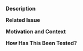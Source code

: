 <!--- Provide a general summary of your changes in the Title above -->

**Description**

<!--- Describe your changes in detail -->

**Related Issue**

<!--- Please link to the issue here -->

**Motivation and Context**

<!--- Why is this change required? What problem does it solve? -->
<!--- If it fixes an open issue, please link to the issue here. -->

**How Has This Been Tested?**

<!--- Please describe in detail how you tested your changes. -->
<!--- Include details of your testing environment, and the tests you ran to -->
<!--- see how your change affects other areas of the code, etc. -->
<!--- validate CI checks passed -->
